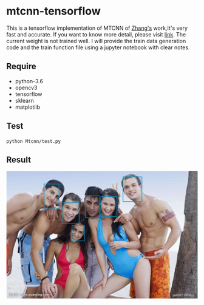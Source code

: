 # mtcnn-tensorflow

This is a tensorflow implementation of MTCNN  of [Zhang's](https://github.com/kpzhang93?tab=repositories) work,It's very fast and accurate. If you want to know more detail, please visit [link](https://arxiv.org/pdf/1604.02878.pdf). The current weight is not trained well. I will provide the train data generation code and the train function file using a jupyter notebook with clear notes. 

## Require
* python-3.6
* opencv3
* tensorflow
* sklearn
* matplotlib

## Test

`python Mtcnn/test.py`

## Result
![](./Result/test.jpg)
